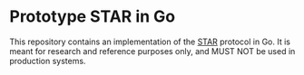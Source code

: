 # Prototype STAR in Go

This repository contains an implementation of the [STAR](https://datatracker.ietf.org/doc/draft-dss-star/) protocol in Go. It is meant for research and reference purposes only, and MUST NOT be used in production systems.